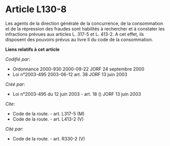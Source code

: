 # Article L130-8

Les agents de la direction générale de la concurrence, de la consommation et de la répression des fraudes sont habilités à
rechercher et à constater les infractions prévues aux articles L. 317-5 et L. 413-2. A cet effet, ils disposent des pouvoirs
prévus au livre II du code de la consommation.

**Liens relatifs à cet article**

_Codifié par_:

  - Ordonnance 2000-930 2000-09-22 JORF 24 septembre 2000
  - Loi n°2003-495 2003-06-12 art. 38 JORF 13 juin 2003

_Créé par_:

  - Loi n°2003-495 du 12 juin 2003 - art. 18 () JORF 13 juin 2003

_Cite_:

  - Code de la route. - art. L317-5 (M)
  - Code de la route. - art. L413-2 (V)

_Cité par_:

  - Code de la route. - art. R330-2 (V)
